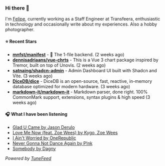 ### Hi there 👋

I'm [Felipe](https://felipevm.com), currently working as a Staff Engineer at Transfeera, enthusiastic in technology and occasionally write about my experiences. Also a hobby photographer.

#### ⭐ Recent Stars
- **[mnfst/manifest](https://github.com/mnfst/manifest)** - 🦚 The 1-file backend.  (2 weeks ago)
- **[dennisadriaans/vue-chrts](https://github.com/dennisadriaans/vue-chrts)** - This is a Vue 3 chart package inspired by Tremor, built on top of Unovis. (2 weeks ago)
- **[satnaing/shadcn-admin](https://github.com/satnaing/shadcn-admin)** - Admin Dashboard UI built with Shadcn and Vite. (3 weeks ago)
- **[DiceDB/dice](https://github.com/DiceDB/dice)** - DiceDB is an open-source, fast, reactive, in-memory database optimized for modern hardware. (3 weeks ago)
- **[markdown-it/markdown-it](https://github.com/markdown-it/markdown-it)** - Markdown parser, done right. 100% CommonMark support, extensions, syntax plugins &amp; high speed (3 weeks ago)

#### 🎧 What I have been listening
- [Glad U Came by Jason Derulo](https://open.spotify.com/track/3g5OlVimHO0rK6qmRiwokX)
- [Love Me Now (feat. Zoe Wees) by Kygo, Zoe Wees](https://open.spotify.com/track/1c1sdxrYLIiuJOlE7PPttb)
- [I Ain&#39;t Worried by OneRepublic](https://open.spotify.com/track/4h9wh7iOZ0GGn8QVp4RAOB)
- [Never Gonna Not Dance Again by P!nk](https://open.spotify.com/track/6sZo5nJIsFWXefRCCexpx0)
- [Somebody by Dagny](https://open.spotify.com/track/6pU7kdmhRvhc8twYRl14bD)

_Powered by [TuneFeed](https://tunefeed.app?ref=github.com)_
